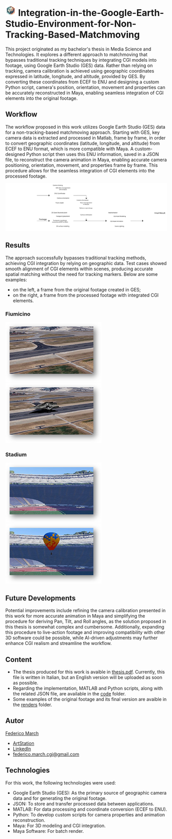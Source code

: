 # ![cube_globe_icon](https://github.com/FedericoCGI/Integration-in-the-Google-Earth-Studio-Environment-for-Non-Tracking-Based-Matchmoving/blob/main/images/cube_globe_icon.png)   Integration-in-the-Google-Earth-Studio-Environment-for-Non-Tracking-Based-Matchmoving 
This project originated as my bachelor's thesis in Media Science and Technologies. 
It explores a different approach to matchmoving that bypasses traditional tracking techniques by integrating CGI models into footage, using Google Earth Studio (GES) data.
Rather than relying on tracking, camera calibration is achieved using geographic coordinates expressed in latitude, longitude, and altitude, provided by GES.
By converting these coordinates from ECEF to ENU and designing a custom Python script, camera's position, orientation, movement and properties can be accurately reconstructed in Maya, enabling seamless integration of CGI elements into the original footage.

## Workflow
The workflow proposed in this work utilizes Google Earth Studio (GES) data for a non-tracking-based matchmoving approach. Starting with GES, key camera data is extracted and processed in Matlab, frame by frame, in order to convert geographic coordinates (latitude, longitude, and altitude) from ECEF to ENU format, which is more compatible with Maya. A custom-designed Python script then uses this ENU information, saved in a JSON file, to reconstruct the camera animation in Maya, enabling accurate camera positioning, orientation, movement, and properties frame by frame. This procedure allows for the seamless integration of CGI elements into the processed footage.

![Project Workflow](https://github.com/FedericoCGI/Integration-in-the-Google-Earth-Studio-Environment-for-Non-Tracking-Based-Matchmoving/blob/main/images/workflow_00.svg)

## Results
The approach successfully bypasses traditional tracking methods, achieving CGI integration by relying on geographic data. Test cases showed smooth alignment of CGI elements within scenes, producing accurate spatial matching without the need for tracking markers. Below are some examples: 
- on the left, a frame from the original footage created in GES;
- on the right, a frame from the processed footage with integrated CGI elements.

### Fiumicino
![Fiumicino_original_footage](https://github.com/FedericoCGI/Integration-in-the-Google-Earth-Studio-Environment-for-Non-Tracking-Based-Matchmoving/blob/main/images/Fiumicino_img.png) ![Fiumicino_final_footage](https://github.com/FedericoCGI/Integration-in-the-Google-Earth-Studio-Environment-for-Non-Tracking-Based-Matchmoving/blob/main/images/Fiumicino_Final_img.png)

### Stadium
![stadium_original_footage](https://github.com/FedericoCGI/Integration-in-the-Google-Earth-Studio-Environment-for-Non-Tracking-Based-Matchmoving/blob/main/images/Stadium_img.png)   ![stadium_final_footage](https://github.com/FedericoCGI/Integration-in-the-Google-Earth-Studio-Environment-for-Non-Tracking-Based-Matchmoving/blob/main/images/Stadium_Final_img.png)

## Future Developments
Potential improvements include refining the camera calibration presented in this work for more accurate animation in Maya and simplifying the procedure for deriving Pan, Tilt, and Roll angles, as the solution proposed in this thesis is somewhat complex and cumbersome. Additionally, expanding this procedure to live-action footage and improving compatibility with other 3D software could be possible, while AI-driven adjustments may further enhance CGI realism and streamline the workflow.

## Content
- The thesis produced for this work is avaible in [thesis.pdf](https://github.com/FedericoCGI/Integration-in-the-Google-Earth-Studio-Environment-for-Non-Tracking-Based-Matchmoving/tree/main/thesis). Currently, this file is written in Italian, but an English version will be uploaded as soon as possible.
- Regarding the implementation, MATLAB and Python scripts, along with the related JSON file, are available in the [code](https://github.com/FedericoCGI/Integration-in-the-Google-Earth-Studio-Environment-for-Non-Tracking-Based-Matchmoving/tree/main/code) folder.
- Some examples of the original footage and its final version are avaible in the [renders](https://github.com/FedericoCGI/Integration-in-the-Google-Earth-Studio-Environment-for-Non-Tracking-Based-Matchmoving/tree/main/renders) folder.

## Autor
[Federico March](https://github.com/FedericoCGI)
- [ArtStation](https://www.artstation.com/federicomarch_cgi)
- [LinkedIn](www.linkedin.com/in/federico-march-a15b17194/)
- federico.march.cgi@gmail.com


## Technologies
For this work, the following technologies were used:
- Google Earth Studio (GES): As the primary source of geographic camera data and for generating the original footage.
- JSON: To store and transfer processed data between applications.
- MATLAB: For data processing and coordinate conversion (ECEF to ENU).
- Python: To develop custom scripts for camera properties and animation reconstruction.
- Maya: For 3D modeling and CGI integration.
- Maya Software: For batch render. 

